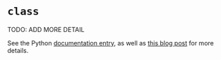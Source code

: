 # `class`

TODO: ADD MORE DETAIL

See the Python [documentation entry][keyword-class-docs], as well as [this blog post][keyword-class-etymology] for more details.

[keyword-class-docs]: https://docs.python.org/3/reference/compound_stmts.html#class-definitions
[keyword-class-etymology]: https://yawpitchroll.com/posts/the-35-words-you-need-to-python/#class
